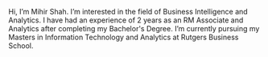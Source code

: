 Hi, I’m Mihir Shah.
I’m interested in the field of Business Intelligence and Analytics. I have had an experience of 2 years as an RM Associate and Analytics after completing my Bachelor's Degree.
I’m currently pursuing my Masters in Information Technology and Analytics at Rutgers Business School.
